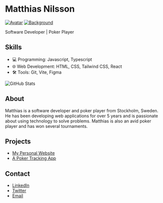 <!-- Your Name -->
# Matthias Nilsson

[![Avatar](https://avatars.githubusercontent.com/u/12345678?s=200)](https://github.com/Ralfislask)
[![Background](https://images.unsplash.com/photo-1647099260187-976415580384?ixlib=rb-1.2.1&ixid=MnwxMjA3fDB8MHxwaG90by1wYWdlfHx8fGVufDB8fHx8&auto=format&fit=crop&w=1200&q=80)](https://unsplash.com/photos/976415580384)

Software Developer | Poker Player

## Skills
- 💻 Programming: Javascript, Typescript
- 🌐 Web Development: HTML, CSS, Tailwind CSS, React
- 🛠️ Tools: Git, Vite, Figma

<!-- GitHub Stats -->
![GitHub Stats](https://github-readme-stats.vercel.app/api/username/ralfislask?show=icons&theme=radical)

## About

Matthias is a software developer and poker player from Stockholm, Sweden. He has been developing web applications for over 5 years and is passionate about using technology to solve problems. Matthias is also an avid poker player and has won several tournaments.

## Projects

* [My Personal Website](https://ralfislask.com)
* [A Poker Tracking App](https://pokertracker.com)

## Contact

* [LinkedIn](https://www.linkedin.com/in/ralfislask/)
* [Twitter](https://twitter.com/ralfislask)
* [Email](mailto:ralfislask@example.com)
